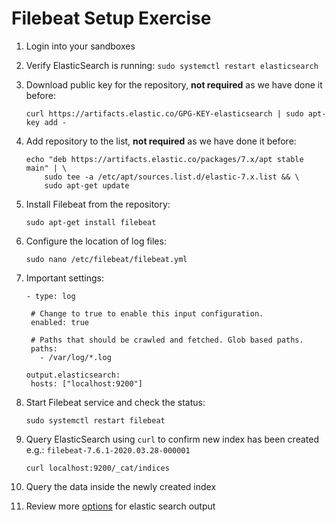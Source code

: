 # Filebeat Setup Exercise

1. Login into your sandboxes
2. Verify ElasticSearch is running: `sudo systemctl restart elasticsearch`
3. Download public key for the repository, **not required** as we have done it before:
   ```
   curl https://artifacts.elastic.co/GPG-KEY-elasticsearch | sudo apt-key add -
   ```
4. Add repository to the list, **not required** as we have done it before:
   ```
   echo "deb https://artifacts.elastic.co/packages/7.x/apt stable main" | \
       sudo tee -a /etc/apt/sources.list.d/elastic-7.x.list && \
       sudo apt-get update
   ```
5. Install Filebeat from the repository:
   ```
   sudo apt-get install filebeat
   ```
6. Configure the location of log files:
   ```
   sudo nano /etc/filebeat/filebeat.yml
   ```
7. Important settings:

   ```
   - type: log

    # Change to true to enable this input configuration.
    enabled: true

    # Paths that should be crawled and fetched. Glob based paths.
    paths:
      - /var/log/*.log 

   output.elasticsearch:
    hosts: ["localhost:9200"]
   ```

8. Start Filebeat service and check the status:

   ```
   sudo systemctl restart filebeat
   ```

9. Query ElasticSearch using `curl` to confirm new index has been created e.g.: `filebeat-7.6.1-2020.03.28-000001`

   ```
   curl localhost:9200/_cat/indices
   ```

10. Query the data inside the newly created index
11. Review more [options](https://www.elastic.co/guide/en/beats/filebeat/current/elasticsearch-output.html) for elastic search output



